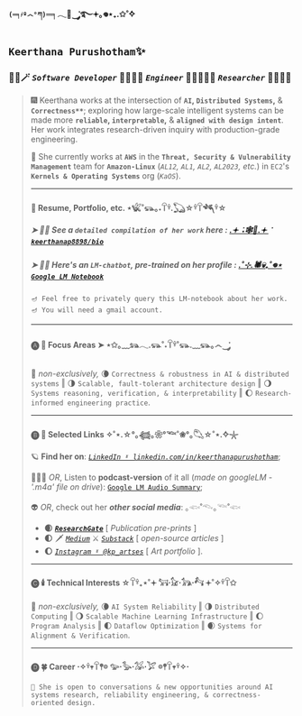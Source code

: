 #### `(═╕҂º෴°ཀ)`═╕𓂃🦇‿་༘࿐𖥔｡𖦹⋆₊.✩˚݁݁✧
## `Keerthana Purushotham`✨
### 🧛‍♀️🪄 *`Software Developer`* 🧟🧝🏽‍♀️ *`Engineer`* 🧚🏼‍♀️🧞‍♀️ *`Researcher`* 🧹🧙🏽‍♀️
> 🎆 Keerthana works at the intersection of **`AI`, `Distributed Systems`,** & **`Correctness**`**; exploring how large-scale intelligent systems can be made more **`reliable`, `interpretable`,** & **`aligned with design intent`**. Her work integrates research-driven inquiry with production-grade engineering.
>
> 🎇 She currently works at **`AWS`** in the **`Threat, Security & Vulnerability Management`** team for **`Amazon-Linux`** (*`AL12`, `AL1`, `AL2`, `AL2023`, etc.*) in `EC2`'s **`Kernels & Operating Systems`** org (*`KaOS`*).
> 
> ---
> #### 🍁 Resume, Portfolio, etc. ⋆𓆤˚𓃮｡˖𓋼𓍊.𓆏☆𓍊𓋼𓆈𓍊☆
> ##### ➤ 🦃🥧 See a ***`detailed compilation of her work`*** here : [.𖥔 ݁ ˖🕸️👻.𖥔 ݁ ***`keerthanap8898/bio`*** ](https://github.com/keerthanap8898/bio#-links)
> ##### ➤ 🧨💥 Here's an ***`LM-chatbot`***, pre-trained on her profile : [.˚⊹.🕷💀₊˚𖦹⋆ ***`Google LM Notebook`***](https://notebooklm.google.com/notebook/fe2125af-e6e0-4815-8181-041b267e3b8b?artifactId=133e9897-8c8b-4dcf-89e3-a0a0da965655)
>```
> 🪔 Feel free to privately query this LM-notebook about her work.
> 🪔 You will need a gmail account.
>```
> ---
> #### 🅐 🧌 **Focus Areas** ➤ ⋆✩｡﹏𓃬𓂃.𓃮˚˖𓋼𓍊˚𓃮.﹏𓃮｡෴‿་༘
> 🍃 *non-exclusively,* 🌘 `Correctness & robustness in AI & distributed systems` ‖  🌗 `Scalable, fault-tolerant architecture design` ‖  🌖 `Systems reasoning, verification, & interpretability` ‖  🌔 `Research-informed engineering practice`.
> 
> ---
> #### 🅑 🎃 **Selected Links** ✧˚⋆.☆°｡𓆉｡❀°𓆝˚❀°｡𓆡☆˚⋆.݁݁✧𓇼
> 🪐 **Find her on**: [*`LinkedIn ˠ linkedin.com/in/keerthanapurushotham`*](https://linkedin.com/in/keerthanapurushotham);
> 
> 👩🏽‍🚀 *OR*, Listen to **podcast-version** of it all (*made on googleLM - '.m4a' file on drive*): [`Google LM Audio Summary`](https://drive.google.com/file/d/1TIv9bmw2HRo9JkZyHOzG4XH6CTmgmjTd/view);
> 
> 👽 *OR*, check out her ***other social media***: ｡𓆟˚𓆞｡𓆝˚𓆟 
> - **🌒** [***`ResearchGate`***](https://www.researchgate.net/profile/Keerthana-Purushotham) [ *Publication pre-prints* ]
> - **🌓** 🗡️ *[`Medium`](https://medium.com/@keerthanapurushotham)* ⚔️ *[`Substack`](https://substack.com/@keerthanapurushotham)* [ *open-source articles* ]
> - **🌔** [*`Instagram ˠ @kp_artses`*](https://instagram.com/kp_artses) [ *Art portfolio* ].
> ---
> #### 🅒 🕯️ **Technical Interests** ☆𓋼𓍊₊⋆˚𖥔 𓃙⋅𓃠⋅𓃥⋅𓃚 𖥔˚✧𓍊𓋼✩
> 🍂 *non-exclusively,* 🌘 `AI System Reliability` ‖   🌗 `Distributed Computing` ‖   🌖 `Scalable Machine Learning Infrastructure` ‖   🌔 `Program Analysis` ‖  🌓 `Dataflow Optimization` ‖   🌒 `Systems for Alignment & Verification`.
> 
> ---
> #### 🅓 🍀 **Career** ⋅✧𓍊𖥧𓋼𖤣𖡼 𓅰⋅𓅭⋅𓅮⋅𓅯 𖡼𖤣𓋼𖥧𓍊✧⋅
> ```
> 💫 She is open to conversations & new opportunities around AI systems research, reliability engineering, & correctness-oriented design.
> ```
> 

